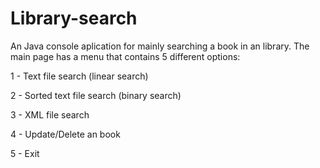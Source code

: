 # Library-search

An Java console aplication for mainly searching a book in an library. The main page has a menu that contains 5 different options:

1 - Text file search (linear search)

2 - Sorted text file search (binary search)

3 - XML file search

4 - Update/Delete an book

5 - Exit
